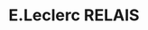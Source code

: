 ---
title: "E.Leclerc RELAIS"
url: /bordeaux/e-leclerc-relais-place-de-stalingrad/
shop: avant-poste
---